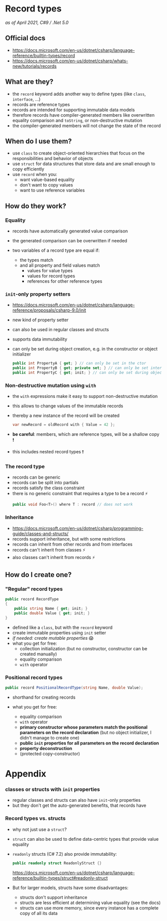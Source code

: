 # Record types

_as of April 2021, C#9 / .Net 5.0_

## Official docs

- https://docs.microsoft.com/en-us/dotnet/csharp/language-reference/builtin-types/record
- https://docs.microsoft.com/en-us/dotnet/csharp/whats-new/tutorials/records

## What are they?

- the `record` keyword adds another way to define types (like `class`, `interface`, ...)
- records are reference types
- records are intended for supporting immutable data models
- therefore records have compiler-generated members like overwritten equality comparison and `toString`, or non-destructive mutation
- the compiler-generated members will not change the state of the record

## When do I use them?

- use `class` to create object-oriented hierarchies that focus on the responsibilities and behavior of objects
- use `struct` for data structures that store data and are small enough to copy efficiently
- use `record` when you:
  - want value-based equality
  - don't want to copy values
  - want to use reference variables

## How do they work?

### Equality

- records have automatically generated value comparison
- the generated comparison can be overwritten if needed
- two variables of a record type are equal if:

  - the types match
  - and all property and field values match
    - values for value types
    - values for record types
    - references for other reference types

### `init`-only property setters

- https://docs.microsoft.com/en-us/dotnet/csharp/language-reference/proposals/csharp-9.0/init
- new kind of property setter
- can also be used in regular classes and structs
- supports data immutability
- can only be set during object creation, e.g. in the constructor or object initializer

  ```csharp
  public int PropertyA { get; } // can only be set in the ctor
  public int PropertyB { get; private set; } // can only be set internally
  public int PropertyC { get; init; } // can only be set during object creation
  ```

### Non-destructive mutation using `with`

- the `with` expressions make it easy to support non-destructive mutation

- this allows to change values of the immutable records
- thereby a new instance of the record will be created
  ```csharp
  var newRecord = oldRecord with { Value = 42 };
  ```
- **be careful**: members, which are reference types, will be a shallow copy :exclamation:
- this includes nested record types :exclamation:

### The record type

- records can be generic
- records can be split into partials
- records satisfy the class constraint
- there is no generic constraint that requires a type to be a record :zap:
  ```csharp
  public void Foo<T>() where T : record // does not work
  ```

### Inheritance

- https://docs.microsoft.com/en-us/dotnet/csharp/programming-guide/classes-and-structs/
- records support inheritance, but with some restrictions
- records can inherit from other records and from interfaces
- records can't inherit from classes :zap:
- also classes can't inherit from records :zap:

## How do I create one?

### "Regular" record types

```csharp
public record RecordType
{
    public string Name { get; init; }
    public double Value { get; init; }
}
```

- defined like a `class`, but with the `record` keyword
- create immutable properties using `init` setter
- _if needed: create mutable properties_ :scream:
- what you get for free:
  - collection initialization (but no constructor, constructor can be created manually)
  - equality comparison
  - `with` operator

### Positional record types

```csharp
public record PositionalRecordType(string Name, double Value);
```

- shorthand for creating records
- what you get for free:

  - equality comparison
  - `with` operator
  - **primary constructor whose parameters match the positional parameters on the record declaration**
    (but no object initializer, I didn't manage to create one)
  - **public `init` properties for all parameters on the record declaration**
  - **property deconstruction**
  - (protected copy-constructor)

# Appendix

### classes or structs with `init` properties

- regular classes and structs can also have `init`-only properties
- but they don't get the auto-generated benefits, that records have

### Record types vs. structs

- why not just use a `struct`?
- `struct` can also be used to define data-centric types that provide value equality
- `readonly` structs (C# 7.2) also provide immutability:

  ```csharp
  public readonly struct ReadonlyStruct {}
  ```

  https://docs.microsoft.com/en-us/dotnet/csharp/language-reference/builtin-types/struct#readonly-struct

- But for larger models, structs have some disadvantages:
  - structs don't support inheritance
  - structs are less efficient at determining value equality (see the docs)
  - structs can use more memory, since every instance has a complete copy of all its data
